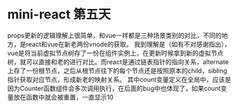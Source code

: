 # mini-react 第五天

props更新的逻辑理解上很简单，和vue一样都是三种场景类别的对比，不同的地方，是react和vue在新老两份vnode的获取。
我到理解是（如有不对感谢指出），vue是将当前虚拟节点树存了一份在组件实例上，在更新时候拿到新的虚拟节点树，就可以直接和老的进行对比。而react是通过链表指针的指向关系，alternate上存了一份根节点，之后从根节点往下的每个节点还是按照原本的child，sibling指针获取对应节点，形成新老的映射关系。
其中count变量定义在全局中，应该是因为Counter函数组件会多次调用执行，在后面的bug中也体现了，如果count变量放在函数中就会被重置，一直显示10
